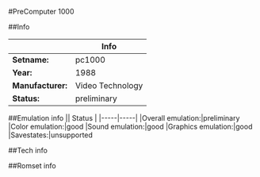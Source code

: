 #PreComputer 1000

##Info

||Info|
|-----|-----|
|**Setname:**|pc1000
|**Year:**|1988
|**Manufacturer:**|Video Technology
|**Status:**|preliminary

##Emulation info
|| Status |
|-----|-----|
|Overall emulation:|preliminary
|Color emulation:|good
|Sound emulation:|good
|Graphics emulation:|good
|Savestates:|unsupported

##Tech info

##Romset info

<!--- START OF EDITED COMMENT DO NOT TOUCH TEXT ABOVE-->
